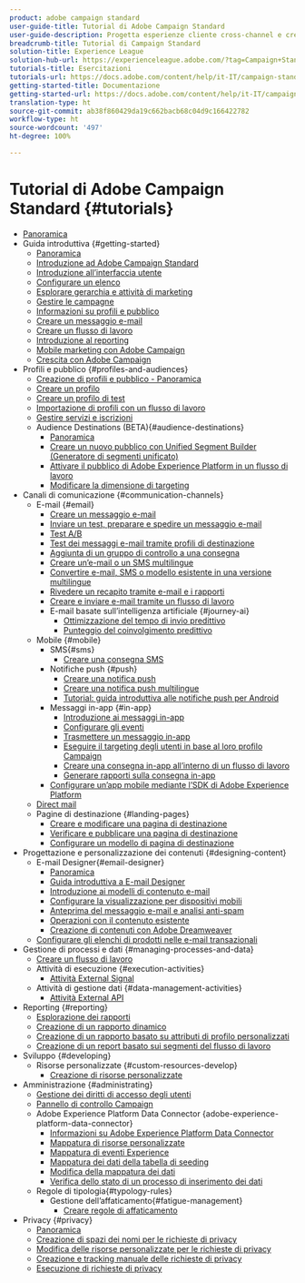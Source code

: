 ```yaml
---
product: adobe campaign standard
user-guide-title: Tutorial di Adobe Campaign Standard
user-guide-description: Progetta esperienze cliente cross-channel e crea un ambiente per l’orchestrazione visiva delle campagne, la gestione delle interazioni in tempo reale e l’esecuzione cross-channel.
breadcrumb-title: Tutorial di Campaign Standard
solution-title: Experience League
solution-hub-url: https://experienceleague.adobe.com/?tag=Campaign+Standard#recommended/solutions/campaign
tutorials-title: Esercitazioni
tutorials-url: https://docs.adobe.com/content/help/it-IT/campaign-standard-learn/tutorials/overview.html
getting-started-title: Documentazione
getting-started-url: https://docs.adobe.com/content/help/it-IT/campaign-standard/using/campaign-standard-home.html
translation-type: ht
source-git-commit: ab38f860429da19c662bacb68c04d9c166422782
workflow-type: ht
source-wordcount: '497'
ht-degree: 100%

---
```



# Tutorial di Adobe Campaign Standard {#tutorials}

+ [Panoramica](/help/overview.md)
+ Guida introduttiva {#getting-started}
   + [Panoramica](/help/getting-started/getting-started-overview.md)
   + [Introduzione ad Adobe Campaign Standard](/help/getting-started/adobe-campaign-standard-introduction.md)
   + [Introduzione all’interfaccia utente](/help/getting-started/getting-started-with-the-ui.md)
   + [Configurare un elenco](/help/getting-started/configure-a-list.md)
   + [Esplorare gerarchia e attività di marketing](/help/getting-started/explore-hierarchy-and-marketing-activities.md)
   + [Gestire le campagne](/help/getting-started/managing-campaigns.md)
   + [Informazioni su profili e pubblico](/help/getting-started/understanding-profiles-and-audiences.md)
   + [Creare un messaggio e-mail](https://docs.adobe.com/content/help/it-IT/campaign-standard-learn/tutorials/communication-channels/email/create-email-from-homepage.html)
   + [Creare un flusso di lavoro](/help/managing-processes-and-data/create-workflow.md)
   + [Introduzione al reporting](/help/getting-started/reporting-with-adobe-campaign-introduction.md)
   + [Mobile marketing con Adobe Campaign](/help/getting-started/mobile-marketing-with-adobe-campaign.md)
   + [Crescita con Adobe Campaign](/help/getting-started/growing-with-adobe-campaign.md)
+ Profili e pubblico {#profiles-and-audiences}
   + [Creazione di profili e pubblico - Panoramica](/help/profiles-and-audiences/creating-profiles-and-audiences.md)
   + [Creare un profilo](/help/profiles-and-audiences/creating-a-profile.md)
   + [Creare un profilo di test](/help/profiles-and-audiences/test-profiles.md)
   + [Importazione di profili con un flusso di lavoro](/help/managing-processes-and-data/importing-profiles.md)
   + [Gestire servizi e iscrizioni](/help/managing-processes-and-data/services-and-subscriptions.md)
   + Audience Destinations (BETA){#audience-destinations}
      + [Panoramica](/help/profiles-and-audiences/audience-destinations/audience-destinations-overview.md)
      + [Creare un nuovo pubblico con Unified Segment Builder (Generatore di segmenti unificato)](/help/profiles-and-audiences/audience-destinations/creating-audiences-using-segment-builder.md)
      + [Attivare il pubblico di Adobe Experience Platform in un flusso di lavoro](/help/profiles-and-audiences/audience-destinations/activating-aep-audiences.md)
      + [Modificare la dimensione di targeting](/help/profiles-and-audiences/audience-destinations/changing-targeting-dimension.md)
+ Canali di comunicazione {#communication-channels}
   + E-mail {#email}
      + [Creare un messaggio e-mail](/help/communication-channels/email/create-email-from-homepage.md)
      + [Inviare un test, preparare e spedire un messaggio e-mail](/help/communication-channels/email/sending-test-preparing-sending-email.md)
      + [Test A/B](/help/communication-channels/email/a-b-testing.md)
      + [Test dei messaggi e-mail tramite profili di destinazione](/help/communication-channels/email/profile-substitution.md)
      + [Aggiunta di un gruppo di controllo a una consegna](/help/communication-channels/email/control-groups.md)
      + [Creare un’e-mail o un SMS multilingue](/help/communication-channels/create-multilingual-deliveries.md)
      + [Convertire e-mail, SMS o modello esistente in una versione multilingue](/help/communication-channels/covert-into-multilingual-deliveries.md)
      + [Rivedere un recapito tramite e-mail e i rapporti](/help/communication-channels/email/reviewing-personalized-email-delivery-and-reports.md)
      + [Creare e inviare e-mail tramite un flusso di lavoro](/help/communication-channels/email/create-and-send-emails-via-workflow.md)
      + E-mail basate sull’intelligenza artificiale {#journey-ai}
         + [Ottimizzazione del tempo di invio predittivo](/help/communication-channels/email/ai-powered-emails/predictive-send-time-optimization.md)
         + [Punteggio del coinvolgimento predittivo](/help/communication-channels/email/ai-powered-emails/predictive-engagement-scoring.md)
   + Mobile {#mobile}
      + SMS{#sms}
         + [Creare una consegna SMS](/help/communication-channels/mobile/sms/sms-delivery.md)
      + Notifiche push {#push}
         + [Creare una notifica push](/help/communication-channels/mobile/push-notifications/creating-a-push-notification.md)
         + [Creare una notifica push multilingue](/help/communication-channels/mobile/push-notifications/creating-multilingual-push-notifications.md)
         + [Tutorial: guida introduttiva alle notifiche push per Android](https://docs.adobe.com/content/help/it-IT/campaign-standard-learn/getting-started-with-push-notifications-android/introduction.html)
      + Messaggi in-app {#in-app}
         + [Introduzione ai messaggi in-app](/help/communication-channels/mobile/in-app/in-app-message-overview.md)
         + [Configurare gli eventi](/help/communication-channels/mobile/in-app/configure-events.md)
         + [Trasmettere un messaggio in-app](/help/communication-channels/mobile/in-app/broadcast-in-app-message.md)
         + [Eseguire il targeting degli utenti in base al loro profilo Campaign](/help/communication-channels/mobile/in-app/target-users-based-on-campaign-profile.md)
         + [Creare una consegna in-app all’interno di un flusso di lavoro](/help/communication-channels/mobile/in-app/in-app-activity.md)
         + [Generare rapporti sulla consegna in-app](/help/communication-channels/mobile/in-app/in-app-reporting.md)
      + [Configurare un’app mobile mediante l’SDK di Adobe Experience Platform](/help/communication-channels/mobile/configure-mobile-apps-using-aep-sdk.md)
   + [Direct mail](/help/communication-channels/direct-mail/directmail.md)
   + Pagine di destinazione {#landing-pages}
      + [Creare e modificare una pagina di destinazione](/help/communication-channels/landing-pages/landing-page-create-and-edit.md)
      + [Verificare e pubblicare una pagina di destinazione](/help/communication-channels/landing-pages/landing-page-test-and-publish.md)
      + [Configurare un modello di pagina di destinazione](/help/communication-channels/landing-pages/landing-page-configure-templates.md)
+ Progettazione e personalizzazione dei contenuti {#designing-content}
   + E-mail Designer{#email-designer}
      + [Panoramica](/help/designing-content/email-designer/email-designer-overview.md)
      + [Guida introduttiva a E-mail Designer](/help/designing-content/email-designer/getting-started-with-the-email-designer.md)
      + [Introduzione ai modelli di contenuto e-mail](/help/designing-content/email-designer/email-content-templates.md)
      + [Configurare la visualizzazione per dispositivi mobili](/help/designing-content/email-designer/configure-the-mobile-view.md)
      + [Anteprima del messaggio e-mail e analisi anti-spam](/help/designing-content/email-designer/preview-your-email.md)
      + [Operazioni con il contenuto esistente](/help/designing-content/email-designer/working-with-existing-content.md)
      + [Creazione di contenuti con Adobe Dreamweaver](/help/designing-content/email-designer/dreamweaver-integration.md)
   + [Configurare gli elenchi di prodotti nelle e-mail transazionali](/help/designing-content/product-listings-in-transactional-email.md)
+ Gestione di processi e dati {#managing-processes-and-data}
   + [Creare un flusso di lavoro](/help/managing-processes-and-data/create-workflow.md)
   + Attività di esecuzione {#execution-activities}
      + [Attività External Signal](/help/managing-processes-and-data/execution-activities/external-signal-activity.md)
   + Attività di gestione dati {#data-management-activities}
      + [Attività External API](/help/managing-processes-and-data/data-management-activities/external-api-activity.md)
+ Reporting {#reporting}
   + [Esplorazione dei rapporti](/help/getting-started/exploring-reports.md)
   + [Creazione di un rapporto dinamico](/help/reporting/creating-a-dynamic-report.md)
   + [Creazione di un rapporto basato su attributi di profilo personalizzati](/help/reporting/custom-profile-attributes-dynamic-reports.md)
   + [Creazione di un report basato sui segmenti del flusso di lavoro](/help/reporting/report-on-workflow-segments.md)
+ Sviluppo {#developing}
   + Risorse personalizzate {#custom-resources-develop}
      + [Creazione di risorse personalizzate](/help/managing-processes-and-data/custom-resources/creating-custom-resources.md)
+ Amministrazione {#administrating}
   + [Gestione dei diritti di accesso degli utenti](/help/administrating/managing-user-access-rights.md)
   + [Pannello di controllo Campaign](https://docs.adobe.com/content/help/it-IT/campaign-standard-learn/control-panel/control-panel-overview.html)
   + Adobe Experience Platform Data Connector {adobe-experience-platform-data-connector}
      + [Informazioni su Adobe Experience Platform Data Connector](/help/administrating/adobe-experience-platform-data-connector/understanding-the-adobe-experience-platform-data-connector.md)
      + [Mappatura di risorse personalizzate](/help/administrating/adobe-experience-platform-data-connector/mapping-custom-resources.md)
      + [Mappatura di eventi Experience](/help/administrating/adobe-experience-platform-data-connector/mapping-experience-events.md)
      + [Mappatura dei dati della tabella di seeding](/help/administrating/adobe-experience-platform-data-connector/mapping-seed-table-data.md)
      + [Modifica della mappatura dei dati](/help/administrating/adobe-experience-platform-data-connector/modifying-data-mapping.md)
      + [Verifica dello stato di un processo di inserimento dei dati](/help/administrating/adobe-experience-platform-data-connector/checking-status-of-data-ingestion-jobs.md)
   + Regole di tipologia{#typology-rules}
      + Gestione dell’affaticamento{#fatigue-management}
         + [Creare regole di affaticamento](/help/administrating/typology-rules/fatigue-management/create-fatigue-rules.md)
+ Privacy {#privacy}
   + [Panoramica](/help/privacy/privacy-overview.md)
   + [Creazione di spazi dei nomi per le richieste di privacy](/help/privacy/namespaces-for-privacy-requests.md)
   + [Modifica delle risorse personalizzate per le richieste di privacy](/help/privacy/custom-resources-for-privacy-requests.md)
   + [Creazione e tracking manuale delle richieste di privacy](/help/privacy/create-and-track-privacy-requests.md)
   + [Esecuzione di richieste di privacy](/help/privacy/execute-privacy-requests.md)